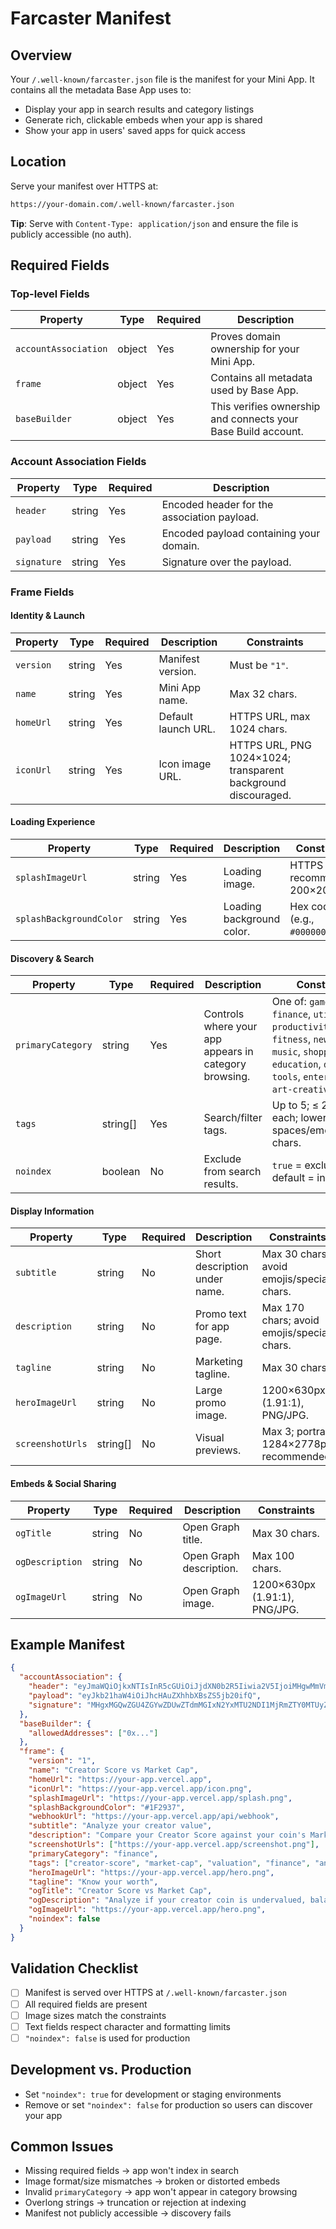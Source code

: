 # Farcaster Manifest

## Overview

Your `/.well-known/farcaster.json` file is the manifest for your Mini App. It contains all the metadata Base App uses to:

- Display your app in search results and category listings
- Generate rich, clickable embeds when your app is shared
- Show your app in users' saved apps for quick access

## Location

Serve your manifest over HTTPS at:

```bash
https://your-domain.com/.well-known/farcaster.json
```

**Tip**: Serve with `Content-Type: application/json` and ensure the file is publicly accessible (no auth).

## Required Fields

### Top-level Fields

| Property             | Type   | Required | Description                                                   |
| -------------------- | ------ | -------- | ------------------------------------------------------------- |
| `accountAssociation` | object | Yes      | Proves domain ownership for your Mini App.                    |
| `frame`              | object | Yes      | Contains all metadata used by Base App.                       |
| `baseBuilder`        | object | Yes      | This verifies ownership and connects your Base Build account. |

### Account Association Fields

| Property    | Type   | Required | Description                                 |
| ----------- | ------ | -------- | ------------------------------------------- |
| `header`    | string | Yes      | Encoded header for the association payload. |
| `payload`   | string | Yes      | Encoded payload containing your domain.     |
| `signature` | string | Yes      | Signature over the payload.                 |

### Frame Fields

#### Identity & Launch

| Property  | Type   | Required | Description         | Constraints                                                   |
| --------- | ------ | -------- | ------------------- | ------------------------------------------------------------- |
| `version` | string | Yes      | Manifest version.   | Must be `"1"`.                                                |
| `name`    | string | Yes      | Mini App name.      | Max 32 chars.                                                 |
| `homeUrl` | string | Yes      | Default launch URL. | HTTPS URL, max 1024 chars.                                    |
| `iconUrl` | string | Yes      | Icon image URL.     | HTTPS URL, PNG 1024×1024; transparent background discouraged. |

#### Loading Experience

| Property                | Type   | Required | Description               | Constraints                       |
| ----------------------- | ------ | -------- | ------------------------- | --------------------------------- |
| `splashImageUrl`        | string | Yes      | Loading image.            | HTTPS URL, recommended 200×200px. |
| `splashBackgroundColor` | string | Yes      | Loading background color. | Hex code (e.g., `#000000`).       |

#### Discovery & Search

| Property          | Type      | Required | Description                                           | Constraints                                                                                                                                                                              |
| ----------------- | --------- | -------- | ----------------------------------------------------- | ---------------------------------------------------------------------------------------------------------------------------------------------------------------------------------------- |
| `primaryCategory` | string    | Yes      | Controls where your app appears in category browsing. | One of: `games`, `social`, `finance`, `utility`, `productivity`, `health-fitness`, `news-media`, `music`, `shopping`, `education`, `developer-tools`, `entertainment`, `art-creativity`. |
| `tags`            | string\[] | Yes      | Search/filter tags.                                   | Up to 5; ≤ 20 chars each; lowercase; no spaces/emojis/special chars.                                                                                                                     |
| `noindex`         | boolean   | No       | Exclude from search results.                          | `true` = exclude, default = include.                                                                                                                                                     |

#### Display Information

| Property         | Type      | Required | Description                   | Constraints                                |
| ---------------- | --------- | -------- | ----------------------------- | ------------------------------------------ |
| `subtitle`       | string    | No       | Short description under name. | Max 30 chars; avoid emojis/special chars.  |
| `description`    | string    | No       | Promo text for app page.      | Max 170 chars; avoid emojis/special chars. |
| `tagline`        | string    | No       | Marketing tagline.            | Max 30 chars.                              |
| `heroImageUrl`   | string    | No       | Large promo image.            | 1200×630px (1.91:1), PNG/JPG.              |
| `screenshotUrls` | string\[] | No       | Visual previews.              | Max 3; portrait 1284×2778px recommended.   |

#### Embeds & Social Sharing

| Property                   | Type   | Required | Description                | Constraints                       |
| -------------------------- | ------ | -------- | -------------------------- | --------------------------------- |
| `ogTitle`                  | string | No       | Open Graph title.          | Max 30 chars.                     |
| `ogDescription`            | string | No       | Open Graph description.    | Max 100 chars.                    |
| `ogImageUrl`               | string | No       | Open Graph image.          | 1200×630px (1.91:1), PNG/JPG.     |

## Example Manifest

```json
{
  "accountAssociation": {
    "header": "eyJmaWQiOjkxNTIsInR5cGUiOiJjdXN0b2R5Iiwia2V5IjoiMHgwMmVmNzkwRGQ3OTkzQTM1ZkQ4NDdDMDUzRURkQUU5NDBEMDU1NTk2In0",
    "payload": "eyJkb21haW4iOiJhcHAuZXhhbXBsZS5jb20ifQ",
    "signature": "MHgxMGQwZGU4ZGYwZDUwZTdmMGIxN2YxMTU2NDI1MjRmZTY0MTUyZGU4ZGU1MWU0MThiYjU4ZjVmZmQxYjRjNDBiNGVlZTRhNDcwNmVmNjhlMzQ0ZGQ5MDBkYmQyMmNlMmVlZGY5ZGQ0N2JlNWRmNzMwYzUxNjE4OWVjZDJjY2Y0MDFj"
  },
  "baseBuilder": {
    "allowedAddresses": ["0x..."]
  },
  "frame": {
    "version": "1",
    "name": "Creator Score vs Market Cap",
    "homeUrl": "https://your-app.vercel.app",
    "iconUrl": "https://your-app.vercel.app/icon.png",
    "splashImageUrl": "https://your-app.vercel.app/splash.png",
    "splashBackgroundColor": "#1F2937",
    "webhookUrl": "https://your-app.vercel.app/api/webhook",
    "subtitle": "Analyze your creator value",
    "description": "Compare your Creator Score against your coin's Market Cap to see if you're undervalued, balanced, or overvalued.",
    "screenshotUrls": ["https://your-app.vercel.app/screenshot.png"],
    "primaryCategory": "finance",
    "tags": ["creator-score", "market-cap", "valuation", "finance", "analytics"],
    "heroImageUrl": "https://your-app.vercel.app/hero.png",
    "tagline": "Know your worth",
    "ogTitle": "Creator Score vs Market Cap",
    "ogDescription": "Analyze if your creator coin is undervalued, balanced, or overvalued",
    "ogImageUrl": "https://your-app.vercel.app/hero.png",
    "noindex": false
  }
}
```

## Validation Checklist

- [ ] Manifest is served over HTTPS at `/.well-known/farcaster.json`
- [ ] All required fields are present
- [ ] Image sizes match the constraints
- [ ] Text fields respect character and formatting limits
- [ ] `"noindex": false` is used for production

## Development vs. Production

- Set `"noindex": true` for development or staging environments
- Remove or set `"noindex": false` for production so users can discover your app

## Common Issues

- Missing required fields → app won't index in search
- Image format/size mismatches → broken or distorted embeds
- Invalid `primaryCategory` → app won't appear in category browsing
- Overlong strings → truncation or rejection at indexing
- Manifest not publicly accessible → discovery fails
